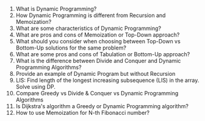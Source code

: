 1. What is Dynamic Programming?
2. How Dynamic Programming is different from Recursion and Memoization?
3. What are some characteristics of Dynamic Programming?
4. What are pros and cons of Memoization or Top-Down approach?
5. What should you consider when choosing between Top-Down vs Bottom-Up solutions for the same problem?
6. What are some pros and cons of Tabulation or Bottom-Up approach?
7. What is the difference between Divide and Conquer and Dynamic Programming Algorithms?
8. Provide an example of Dynamic Program but without Recursion
9. LIS: Find length of the longest increasing subsequence (LIS) in the array. Solve using DP.
10. Compare Greedy vs Divide & Conquer vs Dynamic Programming Algorithms
11. Is Dijkstra's algorithm a Greedy or Dynamic Programming algorithm?
12. How to use Memoization for N-th Fibonacci number?
